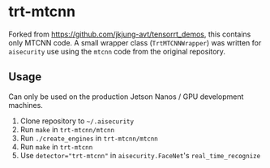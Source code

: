 # trt-mtcnn

Forked from https://github.com/jkjung-avt/tensorrt_demos, this contains only MTCNN code. A small wrapper class (`TrtMTCNNWrapper`) was written for `aisecurity` use using the `mtcnn` code from the original repository.

## Usage

Can only be used on the production Jetson Nanos / GPU development machines.

1. Clone repository to `~/.aisecurity`
2. Run `make` in `trt-mtcnn/mtcnn`
3. Run `./create_engines` in `trt-mtcnn/mtcnn`
4. Run `make` in `trt-mtcnn`
5. Use `detector="trt-mtcnn"` in `aisecurity.FaceNet`'s `real_time_recognize`
